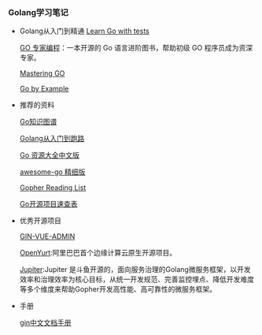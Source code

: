 ### Golang学习笔记

+ Golang从入门到精通
  [Learn Go with tests](https://studygolang.gitbook.io/learn-go-with-tests/)
  
  [GO 专家编程](https://rainbowmango.gitbook.io/go/)：一本开源的 Go 语言进阶图书，帮助初级 GO 程序员成为资深专家。
  
  [Mastering GO](https://wskdsgcf.gitbook.io/mastering-go-zh-cn/)
  
  [Go by Example](https://books.studygolang.com/gobyexample/)

+ 推荐的资料

    [Go知识图谱](https://www.processon.com/view/link/5a9ba4c8e4b0a9d22eb3bdf0#map)
    
    [Golang从入门到跑路](https://github.com/jiujuan/go-collection)
    
    [Go 资源大全中文版](https://github.com/jobbole/awesome-go-cn)
    
    [awesome-go 精细版](https://github.com/hackstoic/golang-open-source-projects)
    
    [Gopher Reading List](https://github.com/enocom/gopher-reading-list)
    
    [Go开源项目速查表](https://www.ctolib.com/cheatsheets-go-project.html)
    
   

+ 优秀开源项目

    [GIN-VUE-ADMIN](https://github.com/flipped-aurora/gin-vue-admin)
    
    [OpenYurt](https://github.com/alibaba/openyurt):阿里巴巴首个边缘计算云原生开源项目。
    
    [Jupiter](https://github.com/douyu/jupiter):Jupiter 是斗鱼开源的，面向服务治理的Golang微服务框架，以开发效率和治理效率为核心目标，从统一开发规范、完善监控埋点、降低开发难度等多个维度来帮助Gopher开发高性能、高可靠性的微服务框架。
    
+ 手册

    [gin中文文档手册](https://gin-gonic.com/zh-cn/docs/)
